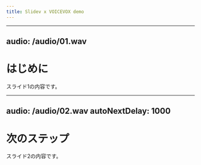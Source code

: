 ```yaml
---
title: Slidev x VOICEVOX demo
---
```


---
audio: /audio/01.wav
---
# はじめに
<!-- talk: こんにちは、これはスライド1の説明です。 -->
スライド1の内容です。

---
audio: /audio/02.wav
autoNextDelay: 1000
---
# 次のステップ
<!-- talk: 続いて、スライド2の説明に移ります。 -->
スライド2の内容です。
